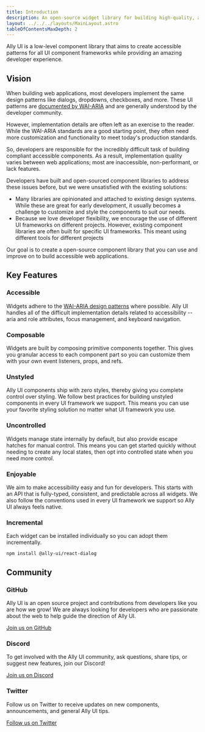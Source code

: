 ```yaml
---
title: Introduction
description: An open-source widget library for building high-quality, accessible web applications on all UI frameworks
layout: ../../../layouts/MainLayout.astro
tableOfContentsMaxDepth: 2
---
```


Ally UI is a low-level component library that aims to create accessible patterns for all UI component frameworks while providing an amazing developer experience.

## Vision

When building web applications, most developers implement the same design patterns like dialogs, dropdowns, checkboxes, and more. These UI patterns are [documented by WAI-ARIA](https://www.w3.org/WAI/ARIA/apg/) and are generally understood by the developer community.

However, implementation details are often left as an exercise to the reader. While the WAI-ARIA standards are a good starting point, they often need more customization and functionality to meet today's production standards.

So, developers are responsible for the incredibly difficult task of building compliant accessible components. As a result, implementation quality varies between web applications; most are inaccessible, non-performant, or lack features.

Developers have built and open-sourced component libraries to address these issues before, but we were unsatisfied with the existing solutions:

- Many libraries are opinionated and attached to existing design systems. While these are great for early development, it usually becomes a challenge to customize and style the components to suit our needs.
- Because we love developer flexibility, we encourage the use of different UI frameworks on different projects. However, existing component libraries are often built for specific UI frameworks. This meant using different tools for different projects

Our goal is to create a open-source component library that you can use and improve on to build accessible web applications.

## Key Features

### Accessible

Widgets adhere to the [WAI-ARIA design patterns](https://www.w3.org/WAI/ARIA/apg/patterns/) where possible. Ally UI handles all of the difficult implementation details related to accessibility -- aria and role attributes, focus management, and keyboard navigation.

### Composable

Widgets are built by composing primitive components together. This gives you granular access to each component part so you can customize them with your own event listeners, props, and refs.

### Unstyled

Ally UI components ship with zero styles, thereby giving you complete control over styling. We follow best practices for building unstyled components in every UI framework we support. This means you can use your favorite styling solution no matter what UI framework you use.

### Uncontrolled

Widgets manage state internally by default, but also provide escape hatches for manual control. This means you can get started quickly without needing to create any local states, then opt into controlled state when you need more control.

### Enjoyable

We aim to make accessibility easy and fun for developers. This starts with an API that is fully-typed, consistent, and predictable across all widgets. We also follow the conventions used in every UI framework we support so Ally UI always feels native.

### Incremental

Each widget can be installed individually so you can adopt them incrementally.

```
npm install @ally-ui/react-dialog
```

## Community

### GitHub

Ally UI is an open source project and contributions from developers like you are how we grow! We are always looking for developers who are passionate about the web to help guide the direction of Ally UI.

[Join us on GitHub](https://github.com/ally-ui/ally-ui)

### Discord

To get involved with the Ally UI community, ask questions, share tips, or suggest new features, join our Discord!

[Join us on Discord](https://discord.gg/VUgBbmQeMv)

### Twitter

Follow us on Twitter to receive updates on new components, announcements, and general Ally UI tips.

[Follow us on Twitter](https://twitter.com/ally_ui)
